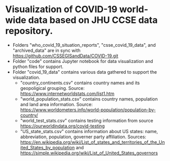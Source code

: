 
Visualization of COVID-19 world-wide data based on JHU CCSE data repository.
=======
- Folders "who_covid_19_situation_reports", "csse_covid_19_data", and "archived_data" are in sync with https://github.com/CSSEGISandData/COVID-19.git
- Folder "code" contains Jupyter notebook for data visualization and python files for support.
- Folder "covid_19_data" contains various data gathered to support the visualization.
  - "country_continents.csv" contains country names and its geopoligical grouping. Source: https://www.internetworldstats.com/list1.htm
  - "world_population_stats.csv" contains country names, population and land area information. Source: https://www.worldometers.info/world-population/population-by-country/
  - "world_test_stats.csv" contains testing information from source https://ourworldindata.org/covid-testing
  - "US_state_stats.csv" contains information about US states: name, abbreviation, population, governer party affiliation. Sources: https://en.wikipedia.org/wiki/List_of_states_and_territories_of_the_United_States_by_population and https://simple.wikipedia.org/wiki/List_of_United_States_governors
